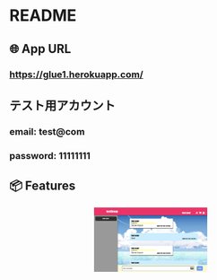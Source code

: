 # README

## 🌐 App URL

### **https://glue1.herokuapp.com/**  

## テスト用アカウント
### email: test@com
### password: 11111111

## 📦 Features
<p align="center">
  <img src="/public/README-images/スクリーンショット 2020-08-12 11.51.38.png" width=40%>
</p>